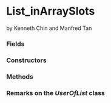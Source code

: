 # List_inArraySlots
by Kenneth Chin and Manfred Tan 


### Fields

### Constructors

### Methods

### Remarks on the *UserOfList* class
